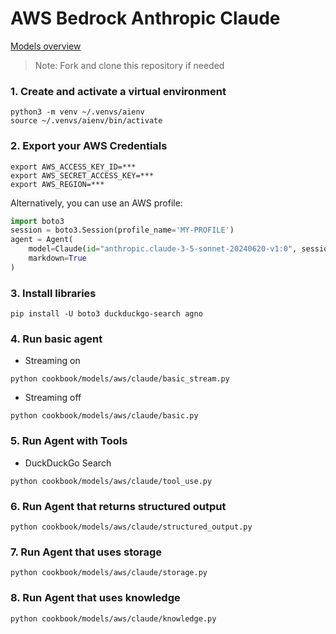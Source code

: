 # AWS Bedrock Anthropic Claude

[Models overview](https://docs.anthropic.com/claude/docs/models-overview)

> Note: Fork and clone this repository if needed

### 1. Create and activate a virtual environment

```shell
python3 -m venv ~/.venvs/aienv
source ~/.venvs/aienv/bin/activate
```

### 2. Export your AWS Credentials

```shell
export AWS_ACCESS_KEY_ID=***
export AWS_SECRET_ACCESS_KEY=***
export AWS_REGION=***
```

Alternatively, you can use an AWS profile:

```python
import boto3
session = boto3.Session(profile_name='MY-PROFILE')
agent = Agent(
    model=Claude(id="anthropic.claude-3-5-sonnet-20240620-v1:0", session=session),
    markdown=True
)
```

### 3. Install libraries

```shell
pip install -U boto3 duckduckgo-search agno
```

### 4. Run basic agent

- Streaming on

```shell
python cookbook/models/aws/claude/basic_stream.py
```

- Streaming off

```shell
python cookbook/models/aws/claude/basic.py
```

### 5. Run Agent with Tools

- DuckDuckGo Search

```shell
python cookbook/models/aws/claude/tool_use.py
```

### 6. Run Agent that returns structured output

```shell
python cookbook/models/aws/claude/structured_output.py
```

### 7. Run Agent that uses storage

```shell
python cookbook/models/aws/claude/storage.py
```

### 8. Run Agent that uses knowledge

```shell
python cookbook/models/aws/claude/knowledge.py
```
